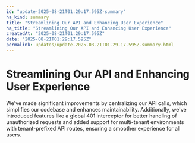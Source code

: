 ```yaml
---
id: "update-2025-08-21T01:29:17.595Z-summary"
ha_kind: summary
title: "Streamlining Our API and Enhancing User Experience"
ha_title: "Streamlining Our API and Enhancing User Experience"
createdAt: "2025-08-21T01:29:17.595Z"
date: "2025-08-21T01:29:17.595Z"
permalink: updates/update-2025-08-21T01-29-17-595Z-summary.html
---
```


<!--HA-START-->
# Streamlining Our API and Enhancing User Experience

We've made significant improvements by centralizing our API calls, which simplifies our codebase and enhances maintainability. Additionally, we've introduced features like a global 401 interceptor for better handling of unauthorized requests and added support for multi-tenant environments with tenant-prefixed API routes, ensuring a smoother experience for all users.

<!--HA-END-->
